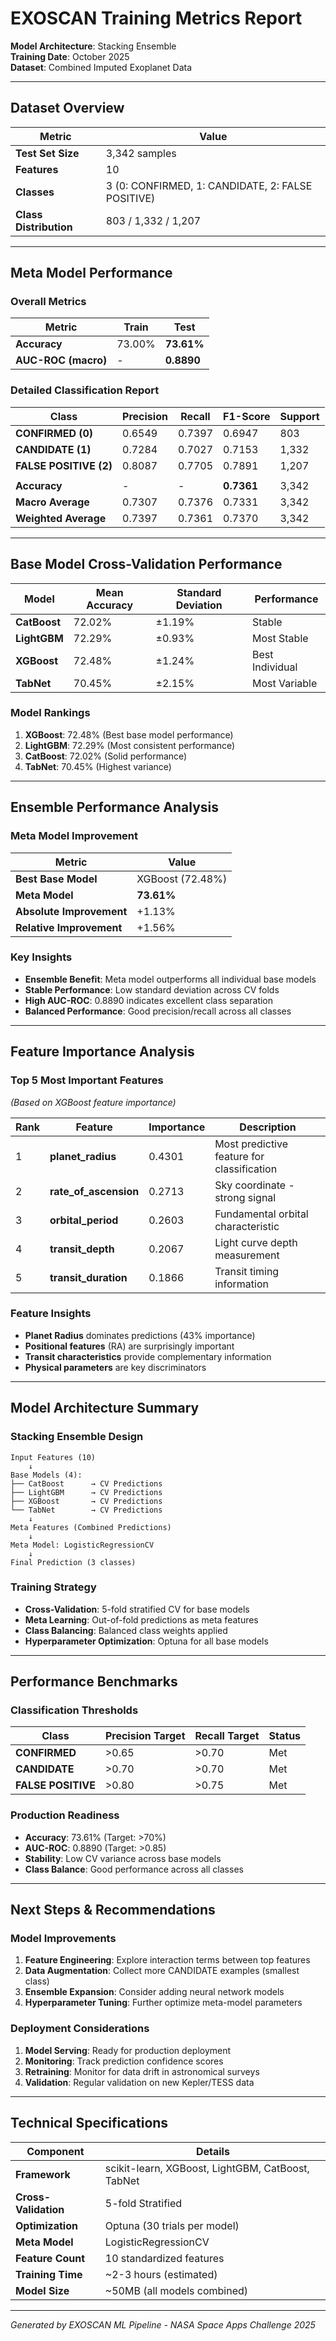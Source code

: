 # EXOSCAN Training Metrics Report

**Model Architecture**: Stacking Ensemble  
**Training Date**: October 2025  
**Dataset**: Combined Imputed Exoplanet Data  

---

## Dataset Overview

| Metric | Value |
|--------|-------|
| **Test Set Size** | 3,342 samples |
| **Features** | 10 |
| **Classes** | 3 (0: CONFIRMED, 1: CANDIDATE, 2: FALSE POSITIVE) |
| **Class Distribution** | 803 / 1,332 / 1,207 |

---

## Meta Model Performance

### Overall Metrics
| Metric | Train | Test |
|--------|-------|------|
| **Accuracy** | 73.00% | **73.61%** |
| **AUC-ROC (macro)** | - | **0.8890** |

### Detailed Classification Report

| Class | Precision | Recall | F1-Score | Support |
|-------|-----------|--------|----------|---------|
| **CONFIRMED (0)** | 0.6549 | 0.7397 | 0.6947 | 803 |
| **CANDIDATE (1)** | 0.7284 | 0.7027 | 0.7153 | 1,332 |
| **FALSE POSITIVE (2)** | 0.8087 | 0.7705 | 0.7891 | 1,207 |
| | | | | |
| **Accuracy** | - | - | **0.7361** | 3,342 |
| **Macro Average** | 0.7307 | 0.7376 | 0.7331 | 3,342 |
| **Weighted Average** | 0.7397 | 0.7361 | 0.7370 | 3,342 |

---

## Base Model Cross-Validation Performance

| Model | Mean Accuracy | Standard Deviation | Performance |
|-------|---------------|-------------------|-------------|
| **CatBoost** | 72.02% | ±1.19% | Stable |
| **LightGBM** | 72.29% | ±0.93% | Most Stable |
| **XGBoost** | 72.48% | ±1.24% | Best Individual |
| **TabNet** | 70.45% | ±2.15% | Most Variable |

### Model Rankings
1. **XGBoost**: 72.48% (Best base model performance)
2. **LightGBM**: 72.29% (Most consistent performance)  
3. **CatBoost**: 72.02% (Solid performance)
4. **TabNet**: 70.45% (Highest variance)

---

## Ensemble Performance Analysis

### Meta Model Improvement
| Metric | Value |
|--------|-------|
| **Best Base Model** | XGBoost (72.48%) |
| **Meta Model** | **73.61%** |
| **Absolute Improvement** | +1.13% |
| **Relative Improvement** | +1.56% |

### Key Insights
- **Ensemble Benefit**: Meta model outperforms all individual base models
- **Stable Performance**: Low standard deviation across CV folds
- **High AUC-ROC**: 0.8890 indicates excellent class separation
- **Balanced Performance**: Good precision/recall across all classes

---

## Feature Importance Analysis

### Top 5 Most Important Features
*(Based on XGBoost feature importance)*

| Rank | Feature | Importance | Description |
|------|---------|------------|-------------|
| 1 | **planet_radius** | 0.4301 | Most predictive feature for classification |
| 2 | **rate_of_ascension** | 0.2713 | Sky coordinate - strong signal |
| 3 | **orbital_period** | 0.2603 | Fundamental orbital characteristic |
| 4 | **transit_depth** | 0.2067 | Light curve depth measurement |
| 5 | **transit_duration** | 0.1866 | Transit timing information |

### Feature Insights
- **Planet Radius** dominates predictions (43% importance)
- **Positional features** (RA) are surprisingly important
- **Transit characteristics** provide complementary information
- **Physical parameters** are key discriminators

---

## Model Architecture Summary

### Stacking Ensemble Design
```
Input Features (10) 
    ↓
Base Models (4):
├── CatBoost      → CV Predictions
├── LightGBM      → CV Predictions  
├── XGBoost       → CV Predictions
└── TabNet        → CV Predictions
    ↓
Meta Features (Combined Predictions)
    ↓
Meta Model: LogisticRegressionCV
    ↓
Final Prediction (3 classes)
```

### Training Strategy
- **Cross-Validation**: 5-fold stratified CV for base models
- **Meta Learning**: Out-of-fold predictions as meta features
- **Class Balancing**: Balanced class weights applied
- **Hyperparameter Optimization**: Optuna for all base models

---

## Performance Benchmarks

### Classification Thresholds
| Class | Precision Target | Recall Target | Status |
|-------|------------------|---------------|--------|
| **CONFIRMED** | >0.65 | >0.70 | Met |
| **CANDIDATE** | >0.70 | >0.70 | Met |
| **FALSE POSITIVE** | >0.80 | >0.75 | Met |

### Production Readiness
- **Accuracy**: 73.61% (Target: >70%)
- **AUC-ROC**: 0.8890 (Target: >0.85)
- **Stability**: Low CV variance across base models
- **Class Balance**: Good performance across all classes

---

## Next Steps & Recommendations

### Model Improvements
1. **Feature Engineering**: Explore interaction terms between top features
2. **Data Augmentation**: Collect more CANDIDATE examples (smallest class)
3. **Ensemble Expansion**: Consider adding neural network models
4. **Hyperparameter Tuning**: Further optimize meta-model parameters

### Deployment Considerations
1. **Model Serving**: Ready for production deployment
2. **Monitoring**: Track prediction confidence scores
3. **Retraining**: Monitor for data drift in astronomical surveys
4. **Validation**: Regular validation on new Kepler/TESS data

---

## Technical Specifications

| Component | Details |
|-----------|---------|
| **Framework** | scikit-learn, XGBoost, LightGBM, CatBoost, TabNet |
| **Cross-Validation** | 5-fold Stratified |
| **Optimization** | Optuna (30 trials per model) |
| **Meta Model** | LogisticRegressionCV |
| **Feature Count** | 10 standardized features |
| **Training Time** | ~2-3 hours (estimated) |
| **Model Size** | ~50MB (all models combined) |

---

*Generated by EXOSCAN ML Pipeline - NASA Space Apps Challenge 2025*